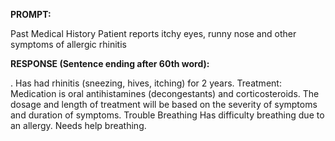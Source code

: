 **PROMPT:**

Past Medical History Patient reports itchy eyes, runny nose and other symptoms of allergic rhinitis

**RESPONSE (Sentence ending after 60th word):**

. Has had rhinitis (sneezing, hives, itching) for 2 years. Treatment: Medication is oral antihistamines (decongestants) and corticosteroids. The dosage and length of treatment will be based on the severity of symptoms and duration of symptoms. Trouble Breathing Has difficulty breathing due to an allergy. Needs help breathing. 